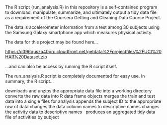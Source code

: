 The R script (run_analysis.R) in this repository is a self-contained program to download, manipulate, summarize, and ultimately output a tidy data file as a requirement of the Coursera Getting and Cleaning Data Course Project.

The data is accelerometer information from a test among 30 subjects using the Samsung Galaxy smartphone app which measures physical activity.

The data for this project may be found here...

https://d396qusza40orc.cloudfront.net/getdata%2Fprojectfiles%2FUCI%20HAR%20Dataset.zip

...and can also be access by running the R script itself.

The run_analysis.R script is completely documented for easy use.  In summary, the R script...

downloads and unzips the appropriate data file into a working directory
converts the raw data into R data frame objects
merges the train and test data into a single files for analysis
appends the subject ID to the appropriate row of data
changes the data column names to descriptive names
changes the activity data to descriptive names  
produces an aggregated tidy data file of activities by subject
